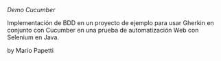 *Demo Cucumber*

Implementación de BDD en un proyecto de ejemplo para usar Gherkin en conjunto con Cucumber en una prueba de automatización Web con Selenium en Java.


by Mario Papetti
